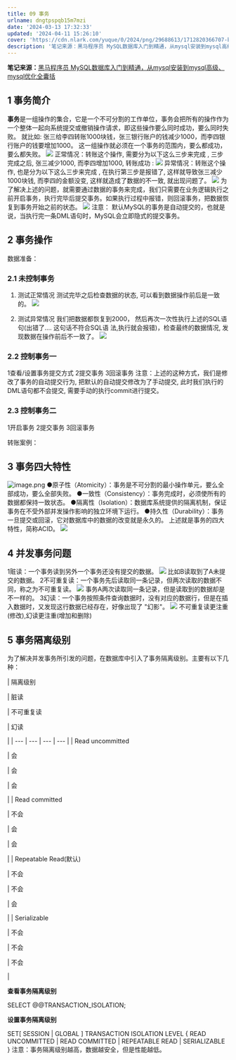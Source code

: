 ```yaml
---
title: 09 事务
urlname: dngtpspqb15m7mzi
date: '2024-03-13 17:32:33'
updated: '2024-04-11 15:26:10'
cover: 'https://cdn.nlark.com/yuque/0/2024/png/29688613/1712820366707-b2128102-0cc0-4494-b5c6-fbc9ac724b77.png'
description: '笔记来源：黑马程序员 MySQL数据库入门到精通，从mysql安装到mysql高级、mysql优化全囊括1 事务简介事务是一组操作的集合，它是一个不可分割的工作单位，事务会把所有的操作作为一个整体一起向系统提交或撤销操作请求，即这些操作要么同时成功，要么同时失败。就比如: 张三给李四转账100...'
---
```

**笔记来源：**[黑马程序员 MySQL数据库入门到精通，从mysql安装到mysql高级、mysql优化全囊括](https://www.bilibili.com/video/BV1Kr4y1i7ru/?spm_id_from=333.337.search-card.all.click&vd_source=e8046ccbdc793e09a75eb61fe8e84a30)

## **1 事务简介**

**事务**是一组操作的集合，它是一个不可分割的工作单位，事务会把所有的操作作为一个整体一起向系统提交或撤销操作请求，即这些操作要么同时成功，要么同时失败。
就比如: 张三给李四转账1000块钱，张三银行账户的钱减少1000，而李四银行账户的钱要增加1000。 这一组操作就必须在一个事务的范围内，要么都成功，要么都失败。 
![](https://www.yuque.com/api/filetransfer/images?url=https%3A%2F%2Fimg2022.cnblogs.com%2Fblog%2F2217415%2F202205%2F2217415-20220505215729675-686542799.png&sign=e6b69f1fd900d6e188811d0b2e902606d904992e85b1081206ac6ebee5481c90#from=url&id=lDPKp&originHeight=219&originWidth=1253&originalType=binary&ratio=1.2395833730697632&rotation=0&showTitle=false&status=done&style=none&title=)
正常情况：转账这个操作, 需要分为以下这么三步来完成 , 三步完成之后, 张三减少1000, 而李四增加1000, 转账成功 : 
![](https://www.yuque.com/api/filetransfer/images?url=https%3A%2F%2Fimg2022.cnblogs.com%2Fblog%2F2217415%2F202205%2F2217415-20220505215747367-1044727964.png&sign=ce618d67904169c25b8d303d714516c7a7e847be131e724402f650773fa5b381#from=url&id=yG0oM&originHeight=318&originWidth=1305&originalType=binary&ratio=1.2395833730697632&rotation=0&showTitle=false&status=done&style=none&title=)
异常情况：转账这个操作, 也是分为以下这么三步来完成 , 在执行第三步是报错了, 这样就导致张三减少1000块钱, 而李四的金额没变, 这样就造成了数据的不一致, 就出现问题了。 
![](https://www.yuque.com/api/filetransfer/images?url=https%3A%2F%2Fimg2022.cnblogs.com%2Fblog%2F2217415%2F202205%2F2217415-20220505215807932-2003006191.png&sign=5e8a22146c64907e4a23ab773d5f92a6c06f5d901ec746d3c3633eea8e84b0a1#from=url&id=Wzji7&originHeight=483&originWidth=1270&originalType=binary&ratio=1.2395833730697632&rotation=0&showTitle=false&status=done&style=none&title=)
为了解决上述的问题，就需要通过数据的事务来完成，我们只需要在业务逻辑执行之前开启事务，执行完毕后提交事务。如果执行过程中报错，则回滚事务，把数据恢复到事务开始之前的状态。 
![](https://www.yuque.com/api/filetransfer/images?url=https%3A%2F%2Fimg2022.cnblogs.com%2Fblog%2F2217415%2F202205%2F2217415-20220505215829428-1464323206.png&sign=a469d16f459eca52982e2027f17cd66c3f3c91801ffc8fbb2efc444895bcc02d#from=url&id=uTQGc&originHeight=450&originWidth=1240&originalType=binary&ratio=1.2395833730697632&rotation=0&showTitle=false&status=done&style=none&title=)
注意： 默认MySQL的事务是自动提交的，也就是说，当执行完一条DML语句时，MySQL会立即隐式的提交事务。

## **2 事务操作**

数据准备：

### **2.1 未控制事务**

1. 测试正常情况
测试完毕之后检查数据的状态, 可以看到数据操作前后是一致的。 
![](https://www.yuque.com/api/filetransfer/images?url=https%3A%2F%2Fimg2022.cnblogs.com%2Fblog%2F2217415%2F202205%2F2217415-20220505220115555-580664995.png&sign=57ce7aeb6a0cf039bfc098d0de7582fe419e653f88b47961159504a2527f0b87#from=url&id=iszY2&originHeight=231&originWidth=869&originalType=binary&ratio=1.2395833730697632&rotation=0&showTitle=false&status=done&style=none&title=)

2. 测试异常情况
我们把数据都恢复到2000， 然后再次一次性执行上述的SQL语句(出错了.... 这句话不符合SQL语 法,执行就会报错)，检查最终的数据情况, 发现数据在操作前后不一致了。 
![](https://www.yuque.com/api/filetransfer/images?url=https%3A%2F%2Fimg2022.cnblogs.com%2Fblog%2F2217415%2F202205%2F2217415-20220505220233300-1614034931.png&sign=3c38a83468df8f2c801b35b86f75538a5ee11e254030218a6fc2afd9928771cd#from=url&id=CKnqE&originHeight=209&originWidth=855&originalType=binary&ratio=1.2395833730697632&rotation=0&showTitle=false&status=done&style=none&title=)

### **2.2 控制事务一**

1查看/设置事务提交方式
2提交事务
3回滚事务
注意：上述的这种方式，我们是修改了事务的自动提交行为, 把默认的自动提交修改为了手动提交, 此时我们执行的DML语句都不会提交, 需要手动的执行commit进行提交。

### **2.3 控制事务二**

1开启事务
2提交事务
3回滚事务

转账案例：

## **3 事务四大特性**
![image.png](https://raw.githubusercontent.com/choodsire666/blog-img/main/35295da3daf8654d9985ba169a01104e.png)
●原子性（Atomicity）：事务是不可分割的最小操作单元，要么全部成功，要么全部失败。
●一致性（Consistency）：事务完成时，必须使所有的数据都保持一致状态。
●隔离性（Isolation）：数据库系统提供的隔离机制，保证事务在不受外部并发操作影响的独立环境下运行。
●持久性（Durability）：事务一旦提交或回滚，它对数据库中的数据的改变就是永久的。
上述就是事务的四大特性，简称ACID。 
![](https://www.yuque.com/api/filetransfer/images?url=https%3A%2F%2Fimg2022.cnblogs.com%2Fblog%2F2217415%2F202205%2F2217415-20220505220737640-1206556436.png&sign=2b0640d00fb41918fe78ea8dd8859b0f03d060f2cefd24a0932ecbbed30fb810#from=url&id=EvbWF&originHeight=818&originWidth=1168&originalType=binary&ratio=1.2395833730697632&rotation=0&showTitle=false&status=done&style=none&title=)

## **4 并发事务问题**

1赃读：一个事务读到另外一个事务还没有提交的数据。
![](https://www.yuque.com/api/filetransfer/images?url=https%3A%2F%2Fimg2022.cnblogs.com%2Fblog%2F2217415%2F202205%2F2217415-20220505220803509-846475353.png&sign=6a11d2d93cab09e71549bb2c79f36ae2d50154ee7eef2de9c70922e468967395#from=url&id=rsYe1&originHeight=377&originWidth=1335&originalType=binary&ratio=1.2395833730697632&rotation=0&showTitle=false&status=done&style=none&title=)
比如B读取到了A未提交的数据。
2不可重复读：一个事务先后读取同一条记录，但两次读取的数据不同，称之为不可重复读。
![](https://www.yuque.com/api/filetransfer/images?url=https%3A%2F%2Fimg2022.cnblogs.com%2Fblog%2F2217415%2F202205%2F2217415-20220505220828152-1242800988.png&sign=7a24991335b75103c8caf5068628044924cf8f8c807bdde9b02513b2e07e6ef5#from=url&id=FVSZP&originHeight=307&originWidth=1325&originalType=binary&ratio=1.2395833730697632&rotation=0&showTitle=false&status=done&style=none&title=)
事务A两次读取同一条记录，但是读取到的数据却是不一样的。
3幻读：一个事务按照条件查询数据时，没有对应的数据行，但是在插入数据时，又发现这行数据已经存在，好像出现了 "幻影"。
![](https://www.yuque.com/api/filetransfer/images?url=https%3A%2F%2Fimg2022.cnblogs.com%2Fblog%2F2217415%2F202205%2F2217415-20220505220901865-532256509.png&sign=7185248e6930ef1e8f4f5adaad9b58ffd220d1987da82336787ec7dd78fd804f#from=url&id=z9oQI&originHeight=344&originWidth=1273&originalType=binary&ratio=1.2395833730697632&rotation=0&showTitle=false&status=done&style=none&title=)
不可重复读更注重(修改),幻读更注重(增加和删除)

## **5 事务隔离级别**

为了解决并发事务所引发的问题，在数据库中引入了事务隔离级别。主要有以下几种：

| 隔离级别

 | 脏读

 | 不可重复读

 | 幻读

 |
| --- | --- | --- | --- |
| Read uncommitted

 | 会

 | 会

 | 会

 |
| Read committed

 | 不会

 | 会

 | 会

 |
| Repeatable Read(默认)

 | 不会

 | 不会

 | 会

 |
| Serializable

 | 不会

 | 不会

 | 不会

 |

**查看事务隔离级别**

SELECT @@TRANSACTION_ISOLATION;

**设置事务隔离级别**

SET[ SESSION | GLOBAL ] TRANSACTION ISOLATION LEVEL { READ UNCOMMITTED | READ COMMITTED | REPEATABLE READ | SERIALIZABLE }
注意：事务隔离级别越高，数据越安全，但是性能越低。

